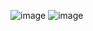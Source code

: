 ![image](https://github.com/satyamjaysawal/JavaServletJspProjectExamples/assets/108862706/0ed73d56-04de-4cc9-858e-a225595e6523)
![image](https://github.com/satyamjaysawal/JavaServletJspProjectExamples/assets/108862706/af049120-66e1-4b33-8d2f-bbe182815c8a)
